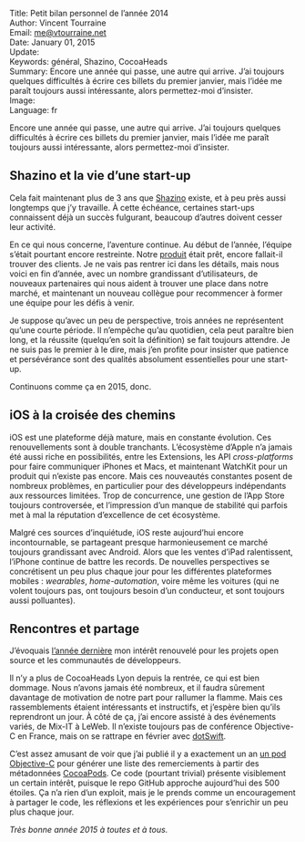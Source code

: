 Title:    Petit bilan personnel de l’année 2014  
Author:   Vincent Tourraine  
Email:    me@vtourraine.net  
Date:     January 01, 2015  
Update:   
Keywords: général, Shazino, CocoaHeads  
Summary:  Encore une année qui passe, une autre qui arrive. J’ai toujours quelques difficultés à écrire ces billets du premier janvier, mais l’idée me paraît toujours aussi intéressante, alors permettez-moi d’insister.  
Image:    
Language: fr  


Encore une année qui passe, une autre qui arrive. J’ai toujours quelques difficultés à écrire ces billets du premier janvier, mais l’idée me paraît toujours aussi intéressante, alors permettez-moi d’insister. 


## Shazino et la vie d’une start-up

Cela fait maintenant plus de 3 ans que [Shazino][] existe, et à peu près aussi longtemps que j’y travaille. À cette échéance, certaines start-ups connaissent déjà un succès fulgurant, beaucoup d’autres doivent cesser leur activité.

En ce qui nous concerne, l’aventure continue. Au début de l’année, l’équipe s’était pourtant encore restreinte. Notre [produit][Hivebench] était prêt, encore fallait-il trouver des clients. Je ne vais pas rentrer ici dans les détails, mais nous voici en fin d’année, avec un nombre grandissant d’utilisateurs, de nouveaux partenaires qui nous aident à trouver une place dans notre marché, et maintenant un nouveau collègue pour recommencer à former une équipe pour les défis à venir. 

Je suppose qu’avec un peu de perspective, trois années ne représentent qu’une courte période. Il n’empêche qu’au quotidien, cela peut paraître bien long, et la réussite (quelqu’en soit la définition) se fait toujours attendre. Je ne suis pas le premier à le dire, mais j’en profite pour insister que patience et persévérance sont des qualités absolument essentielles pour une start-up.

Continuons comme ça en 2015, donc.  


## iOS à la croisée des chemins

iOS est une plateforme déjà mature, mais en constante évolution. Ces renouvellements sont à double tranchants. L’écosystème d’Apple n’a jamais été aussi riche en possibilités, entre les Extensions, les API _cross-platforms_ pour faire communiquer iPhones et Macs, et maintenant WatchKit pour un produit qui n’existe pas encore. Mais ces nouveautés constantes posent de nombreux problèmes, en particulier pour des développeurs indépendants aux ressources limitées. Trop de concurrence, une gestion de l’App Store toujours controversée, et l’impression d’un manque de stabilité qui parfois met à mal la réputation d’excellence de cet écosystème. 

Malgré ces sources d’inquiétude, iOS reste aujourd’hui encore incontournable, se partageant presque harmonieusement ce marché toujours grandissant avec Android. Alors que les ventes d’iPad ralentissent, l’iPhone continue de battre les records. De nouvelles perspectives se concrétisent un peu plus chaque jour pour les différentes plateformes mobiles : _wearables_, _home-automation_, voire même les voitures (qui ne volent toujours pas, ont toujours besoin d’un conducteur, et sont toujours aussi polluantes). 


## Rencontres et partage

J’évoquais [l’année dernière][bilan 2013] mon intérêt renouvelé pour les projets open source et les communautés de développeurs. 

Il n’y a plus de CocoaHeads Lyon depuis la rentrée, ce qui est bien dommage. Nous n’avons jamais été nombreux, et il faudra sûrement davantage de motivation de notre part pour rallumer la flamme. Mais ces rassemblements étaient intéressants et instructifs, et j’espère bien qu’ils reprendront un jour. À côté de ça, j’ai encore assisté à des événements variés, de Mix-IT à LeWeb. Il n’existe toujours pas de conférence Objective-C en France, mais on se rattrape en février avec [dotSwift][]. 

C’est assez amusant de voir que j’ai publié il y a exactement un an [un pod Objective-C][VTAck] pour générer une liste des remerciements à partir des métadonnées [CocoaPods][]. Ce code (pourtant trivial) présente visiblement un certain intérêt, puisque le repo GitHub approche aujourd’hui des 500 étoiles. Ça n’a rien d’un exploit, mais je le prends comme un encouragement à partager le code, les réflexions et les expériences pour s’enrichir un peu plus chaque jour.   

_Très bonne année 2015 à toutes et à tous._


[Shazino]:    http://www.shazino.com
[Hivebench]:  http://www.hivebench.com
[VTAck]:      https://github.com/vtourraine/VTAcknowledgementsViewController
[CocoaPods]:  http://www.cocoapods.org
[dotSwift]:   http://www.dotswift.io
[bilan 2013]: /blog/2014/2013-bilan
